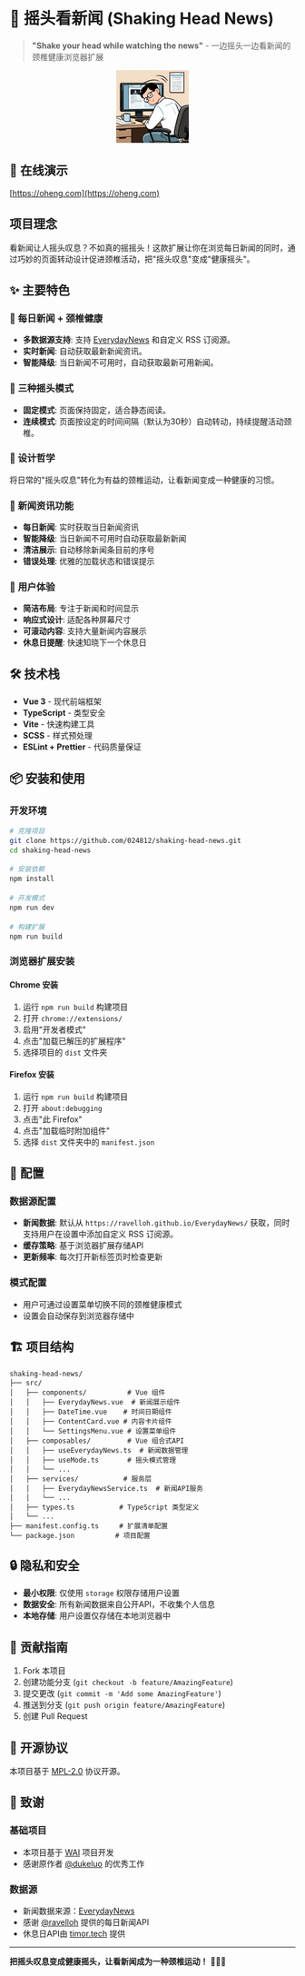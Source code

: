 # 🚀 摇头看新闻 (Shaking Head News)

> **"Shake your head while watching the news"** - 一边摇头一边看新闻的颈椎健康浏览器扩展

<p align="center">
  <img width="128" height="128" src="ytkxw.png" />
</p>

## 🚀 **在线演示**

[https://oheng.com](https://oheng.com)

##  **项目理念**

看新闻让人摇头叹息？不如真的摇摇头！这款扩展让你在浏览每日新闻的同时，通过巧妙的页面转动设计促进颈椎活动，把"摇头叹息"变成"健康摇头"。

## ✨ **主要特色**

### 📰 **每日新闻 + 颈椎健康**
- **多数据源支持**: 支持 [EverydayNews](https://github.com/ravelloh/everydaynews) 和自定义 RSS 订阅源。
- **实时新闻**: 自动获取最新新闻资讯。
- **智能降级**: 当日新闻不可用时，自动获取最新可用新闻。

### 🤖 **三种摇头模式**
- **固定模式**: 页面保持固定，适合静态阅读。
- **连续模式**: 页面按设定的时间间隔（默认为30秒）自动转动，持续提醒活动颈椎。

### 🎯 **设计哲学**
将日常的"摇头叹息"转化为有益的颈椎运动，让看新闻变成一种健康的习惯。

### 📰 **新闻资讯功能**
- **每日新闻**: 实时获取当日新闻资讯
- **智能降级**: 当日新闻不可用时自动获取最新新闻
- **清洁展示**: 自动移除新闻条目前的序号
- **错误处理**: 优雅的加载状态和错误提示

### 🎨 **用户体验**
- **简洁布局**: 专注于新闻和时间显示
- **响应式设计**: 适配各种屏幕尺寸
- **可滚动内容**: 支持大量新闻内容展示
- **休息日提醒**: 快速知晓下一个休息日

## 🛠️ **技术栈**

- **Vue 3** - 现代前端框架
- **TypeScript** - 类型安全
- **Vite** - 快速构建工具
- **SCSS** - 样式预处理
- **ESLint + Prettier** - 代码质量保证

## 📦 **安装和使用**

### 开发环境
```bash
# 克隆项目
git clone https://github.com/024812/shaking-head-news.git
cd shaking-head-news

# 安装依赖
npm install

# 开发模式
npm run dev

# 构建扩展
npm run build
```

### 浏览器扩展安装

#### Chrome 安装
1. 运行 `npm run build` 构建项目
2. 打开 `chrome://extensions/`
3. 启用"开发者模式"
4. 点击"加载已解压的扩展程序"
5. 选择项目的 `dist` 文件夹

#### Firefox 安装
1. 运行 `npm run build` 构建项目
2. 打开 `about:debugging`
3. 点击"此 Firefox"
4. 点击"加载临时附加组件"
5. 选择 `dist` 文件夹中的 `manifest.json`

## 🔧 **配置**

### 数据源配置
- **新闻数据**: 默认从 `https://ravelloh.github.io/EverydayNews/` 获取，同时支持用户在设置中添加自定义 RSS 订阅源。
- **缓存策略**: 基于浏览器扩展存储API
- **更新频率**: 每次打开新标签页时检查更新

### 模式配置
- 用户可通过设置菜单切换不同的颈椎健康模式
- 设置会自动保存到浏览器存储中

## 🏗️ **项目结构**

```
shaking-head-news/
├── src/
│   ├── components/          # Vue 组件
│   │   ├── EverydayNews.vue  # 新闻展示组件
│   │   ├── DateTime.vue    # 时间日期组件
│   │   ├── ContentCard.vue # 内容卡片组件
│   │   └── SettingsMenu.vue # 设置菜单组件
│   ├── composables/         # Vue 组合式API
│   │   ├── useEverydayNews.ts  # 新闻数据管理
│   │   ├── useMode.ts       # 摇头模式管理
│   │   └── ...
│   ├── services/           # 服务层
│   │   ├── EverydayNewsService.ts  # 新闻API服务
│   │   └── ...
│   ├── types.ts           # TypeScript 类型定义
│   └── ...
├── manifest.config.ts     # 扩展清单配置
└── package.json          # 项目配置
```

## 🔒 **隐私和安全**

- **最小权限**: 仅使用 `storage` 权限存储用户设置
- **数据安全**: 所有新闻数据来自公开API，不收集个人信息
- **本地存储**: 用户设置仅存储在本地浏览器中

## 🤝 **贡献指南**

1. Fork 本项目
2. 创建功能分支 (`git checkout -b feature/AmazingFeature`)
3. 提交更改 (`git commit -m 'Add some AmazingFeature'`)
4. 推送到分支 (`git push origin feature/AmazingFeature`)
5. 创建 Pull Request

## 📄 **开源协议**

本项目基于 [MPL-2.0](LICENSE) 协议开源。

## 🙏 **致谢**

### 基础项目
- 本项目基于 [WAI](https://github.com/dukeluo/wai) 项目开发
- 感谢原作者 [@dukeluo](https://github.com/dukeluo) 的优秀工作

### 数据源
- 新闻数据来源：[EverydayNews](https://github.com/ravelloh/everydaynews)
- 感谢 [@ravelloh](https://github.com/ravelloh) 提供的每日新闻API
- 休息日API由 [timor.tech](https://timor.tech/api/holiday) 提供

---

**把摇头叹息变成健康摇头，让看新闻成为一种颈椎运动！** 📰🤸‍♂️
